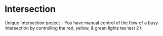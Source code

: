 # Intersection
Unique Intersection project - You have manual control of the flow of a busy intersection by controlling the red, yellow, &amp; green lights tes test 2 t
